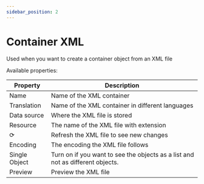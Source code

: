 ```yaml
---
sidebar_position: 2
---
```


# Container XML

Used when you want to create a container object from an XML file

Available properties:

| Property      | Description                                                                    |
| ------------- | ------------------------------------------------------------------------------ |
| Name          | Name of the XML container                                                      |
| Translation   | Name of the XML container in different languages                               |
| Data source   | Where the XML file is stored                                                   |
| Resource      | The name of the XML file with extension                                        |
| ⟳             | Refresh the XML file to see new changes                                        |
| Encoding      | The encoding the XML file follows                                              |
| Single Object | Turn on if you want to see the objects as a list and not as different objects. |
| Preview       | Preview the XML file                                                           |
